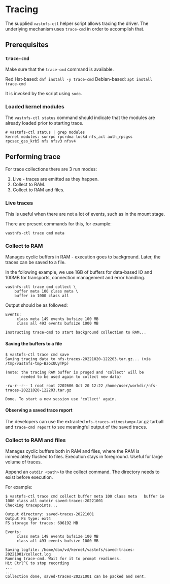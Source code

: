 # Tracing

The supplied `vastnfs-ctl` helper script allows tracing the driver. The
underlying mechanism uses `trace-cmd` in order to accomplish that.


## Prerequisites


### `trace-cmd`

Make sure that the `trace-cmd` command is available.

Red Hat-based: `dnf install -y trace-cmd`
Debian-based: `apt install trace-cmd`

It is invoked by the script using `sudo`.


### Loaded kernel modules

The `vastnfs-ctl status` command should indicate that the modules are already
loaded prior to starting trace.

```
# vastnfs-ctl status | grep modules
kernel modules: sunrpc rpcrdma lockd nfs_acl auth_rpcgss rpcsec_gss_krb5 nfs nfsv3 nfsv4
```


## Performing trace

For trace collections there are 3 run modes:

1. Live - traces are emitted as they happen.
2. Collect to RAM.
3. Collect to RAM and files.


### Live traces

This is useful when there are not a lot of events, such as in the mount stage.

There are present commands for this, for example:


`vastnfs-ctl trace cmd meta`



### Collect to RAM

Manages cyclic buffers in RAM - execution goes to background. Later, the traces
can be saved to a file.

In the following example, we use 1GB of buffers for data-based IO and 100MB for
transports, connection management and error handling.

```
vastnfs-ctl trace cmd collect \
    buffer meta 100 class meta \
    buffer io 1000 class all
```

Output should be as followed:

```
Events:
     class meta 149 events bufsize 100 MB
     class all 493 events bufsize 1000 MB

Instructing trace-cmd to start background collection to RAM...
```

#### Saving the buffers to a file

```
$ vastnfs-ctl trace cmd save
Saving tracing data to nfs-traces-20221020-122203.tar.gz... (via /tmp/vastnfs-tmp-BzoxUUyTPp)

(note: the tracing RAM buffer is pruged and 'collect' will be
       needed to be used again to collect new data)

-rw-r--r-- 1 root root 2202606 Oct 20 12:22 /home/user/workdir/nfs-traces-20221020-122203.tar.gz

Done. To start a new session use 'collect' again.
```

#### Observing a saved trace report

The developers can use the extracted `nfs-traces-<timestamp>`.tar.gz tarball
and `trace-cmd report` to see meaningful output of the saved traces.


### Collect to RAM and files

Manages cyclic buffers both in RAM and files, where the RAM is immediately
flushed to files. Execution stays in foreground. Useful for large volume of
traces.

Append an `outdir <path>` to the collect command. The directory needs to exist
before execution.

For example:

```
$ vastnfs-ctl trace cmd collect buffer meta 100 class meta   buffer io 1000 class all outdir saved-traces-20221001
Checking tracepoints...

Output directory: saved-traces-20221001
Output FS type: ext4
FS storage for traces: 696192 MB

Events:
     class meta 149 events bufsize 100 MB
     class all 493 events bufsize 1000 MB

Saving logfile: /home/dan/vd/kernel/vastnfs/saved-traces-20221001/collect.log
Running trace-cmd. Wait for it to prompt readiness.
Hit Ctrl^C to stop recording
...
...
Collection done, saved-traces-20221001 can be packed and sent.
```
